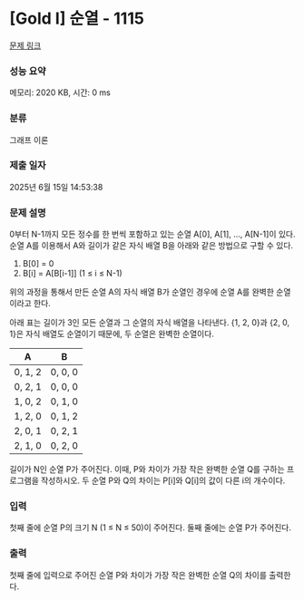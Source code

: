 # [Gold I] 순열 - 1115 

[문제 링크](https://www.acmicpc.net/problem/1115) 

### 성능 요약

메모리: 2020 KB, 시간: 0 ms

### 분류

그래프 이론

### 제출 일자

2025년 6월 15일 14:53:38

### 문제 설명

<p>0부터 N-1까지 모든 정수를 한 번씩 포함하고 있는 순열 A[0], A[1], ..., A[N-1]이 있다. 순열 A를 이용해서 A와 길이가 같은 자식 배열 B을 아래와 같은 방법으로 구할 수 있다.</p>

<ol>
	<li>B[0] = 0</li>
	<li>B[i] = A[B[i-1]] (1 ≤ i ≤ N-1)</li>
</ol>

<p>위의 과정을 통해서 만든 순열 A의 자식 배열 B가 순열인 경우에 순열 A를 완벽한 순열이라고 한다.</p>

<p>아래 표는 길이가 3인 모든 순열과 그 순열의 자식 배열을 나타낸다. {1, 2, 0}과 {2, 0, 1}은 자식 배열도 순열이기 때문에, 두 순열은 완벽한 순열이다.</p>

<table class="table table-bordered table-center-20">
	<thead>
		<tr>
			<th>A</th>
			<th>B</th>
		</tr>
	</thead>
	<tbody>
		<tr>
			<td>0, 1, 2</td>
			<td>0, 0, 0</td>
		</tr>
		<tr>
			<td>0, 2, 1</td>
			<td>0, 0, 0</td>
		</tr>
		<tr>
			<td>1, 0, 2</td>
			<td>0, 1, 0</td>
		</tr>
		<tr>
			<td>1, 2, 0</td>
			<td>0, 1, 2</td>
		</tr>
		<tr>
			<td>2, 0, 1</td>
			<td>0, 2, 1</td>
		</tr>
		<tr>
			<td>2, 1, 0</td>
			<td>0, 2, 0</td>
		</tr>
	</tbody>
</table>

<p>길이가 N인 순열 P가 주어진다. 이때, P와 차이가 가장 작은 완벽한 순열 Q를 구하는 프로그램을 작성하시오. 두 순열 P와 Q의 차이는 P[i]와 Q[i]의 값이 다른 i의 개수이다.</p>

### 입력 

 <p>첫째 줄에 순열 P의 크기 N (1 ≤ N ≤ 50)이 주어진다. 둘째 줄에는 순열 P가 주어진다.</p>

### 출력 

 <p>첫째 줄에 입력으로 주어진 순열 P와 차이가 가장 작은 완벽한 순열 Q의 차이를 출력한다.</p>

